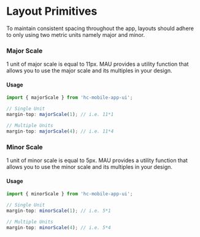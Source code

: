# Layout Primitives

To maintain consistent spacing throughout the app, layouts should adhere to only using two metric units namely major and minor.

### Major Scale

1 unit of major scale is equal to 11px. MAU provides a utility function that allows you to use the major scale and its multiples in your design.

#### Usage

```jsx
import { majorScale } from 'hc-mobile-app-ui';

// Single Unit
margin-top: majorScale(1); // i.e. 11*1

// Multiple Units
margin-top: majorScale(4); // i.e. 11*4
```

### Minor Scale

1 unit of minor scale is equal to 5px. MAU provides a utility function that allows you to use the minor scale and its multiples in your design.

#### Usage

```jsx
import { minorScale } from 'hc-mobile-app-ui';

// Single Unit
margin-top: minorScale(1); // i.e. 5*1

// Multiple Units
margin-top: minorScale(4); // i.e. 5*4
```
